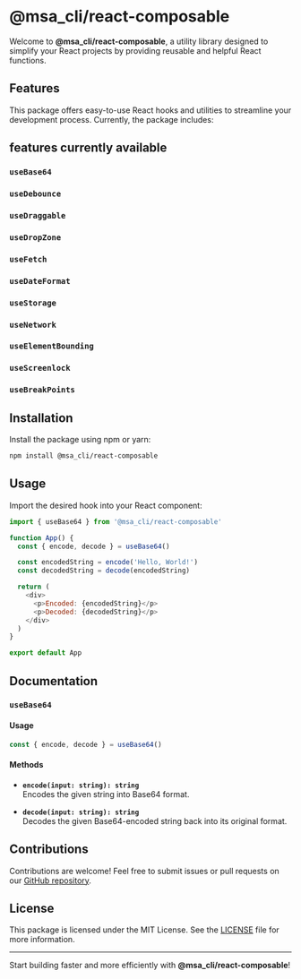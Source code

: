 # @msa_cli/react-composable

Welcome to **@msa_cli/react-composable**, a utility library designed to simplify your React projects by providing reusable and helpful React functions.

## Features

This package offers easy-to-use React hooks and utilities to streamline your development process. Currently, the package includes:

## features currently available

### `useBase64`

### `useDebounce`

### `useDraggable`

### `useDropZone`

### `useFetch`

### `useDateFormat`

### `useStorage`

### `useNetwork`

### `useElementBounding`

### `useScreenlock`

### `useBreakPoints`

## Installation

Install the package using npm or yarn:

```bash
npm install @msa_cli/react-composable
```

## Usage

Import the desired hook into your React component:

```javascript
import { useBase64 } from '@msa_cli/react-composable'

function App() {
  const { encode, decode } = useBase64()

  const encodedString = encode('Hello, World!')
  const decodedString = decode(encodedString)

  return (
    <div>
      <p>Encoded: {encodedString}</p>
      <p>Decoded: {decodedString}</p>
    </div>
  )
}

export default App
```

## Documentation

### `useBase64`

#### Usage

```javascript
const { encode, decode } = useBase64()
```

#### Methods

- **`encode(input: string): string`**  
  Encodes the given string into Base64 format.

- **`decode(input: string): string`**  
  Decodes the given Base64-encoded string back into its original format.

## Contributions

Contributions are welcome! Feel free to submit issues or pull requests on our [GitHub repository](https://github.com/msa_cli/react-composable).

## License

This package is licensed under the MIT License. See the [LICENSE](LICENSE) file for more information.

---

Start building faster and more efficiently with **@msa_cli/react-composable**!
